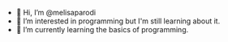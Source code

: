 - 👋 Hi, I’m @melisaparodi
- 👀 I’m interested in programming but I'm still learning about it.
- 🌱 I’m currently learning the basics of programming.

<!---
melisaparodi/melisaparodi is a ✨ special ✨ repository because its `README.md` (this file) appears on your GitHub profile.
You can click the Preview link to take a look at your changes.
--->

